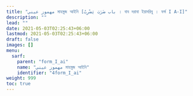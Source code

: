 ```yaml
---
title: "مهموز عيني মাহমুজ আইনি [باب ضَرَبَ يَضْرِبُ । বাব দরাবা ইয়াদরিবু । ফর্ম I A-I]"
description: ""
lead: ""
date: 2021-05-03T02:25:43+06:00
lastmod: 2021-05-03T02:25:43+06:00
draft: false
images: []
menu: 
  sarf:
    parent: "form_I_ai"
    name: "مهموز عيني মাহমুজ আইনি"
    identifier: "4form_I_ai"
weight: 999
toc: true
---
```



